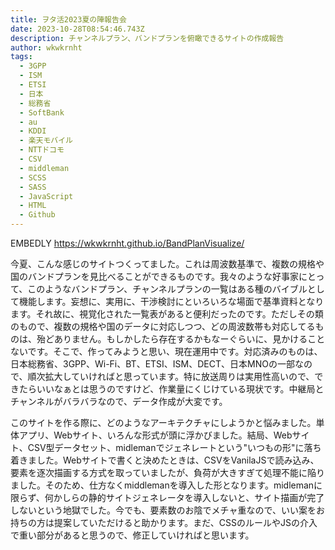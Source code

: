 ```yaml
---
title: ヲタ活2023夏の陣報告会
date: 2023-10-28T08:54:46.743Z
description: チャンネルプラン、バンドプランを俯瞰できるサイトの作成報告
author: wkwkrnht
tags:
  - 3GPP
  - ISM
  - ETSI
  - 日本
  - 総務省
  - SoftBank
  - au
  - KDDI
  - 楽天モバイル
  - NTTドコモ
  - CSV
  - middleman
  - SCSS
  - SASS
  - JavaScript
  - HTML
  - Github
---
```

EMBEDLY https://wkwkrnht.github.io/BandPlanVisualize/



今夏、こんな感じのサイトつくってました。これは周波数基準で、複数の規格や国のバンドプランを見比べることができるものです。我々のような好事家にとって、このようなバンドプラン、チャンネルプランの一覧はある種のバイブルとして機能します。妄想に、実用に、干渉検討にといろいろな場面で基準資料となります。それ故に、視覚化された一覧表があると便利だったのです。ただしその類のもので、複数の規格や国のデータに対応しつつ、どの周波数帯も対応してるものは、殆どありません。もしかしたら存在するかもなーぐらいに、見かけることないです。そこで、作ってみようと思い、現在運用中です。対応済みのものは、日本総務省、3GPP、Wi-Fi、BT、ETSI、ISM、DECT、日本MNOの一部なので、順次拡大していければと思っています。特に放送周りは実用性高いので、できたらいいなぁとは思うのですけど、作業量にくじけている現状です。中継局とチャンネルがバラバラなので、データ作成が大変です。


このサイトを作る際に、どのようなアーキテクチャにしようかと悩みました。単体アプリ、Webサイト、いろんな形式が頭に浮かびました。結局、Webサイト、CSV型データセット、midlemanでジェネレートという"いつもの形"に落ち着きました。Webサイトで書くと決めたときは、CSVをVanilaJSで読み込み、要素を逐次描画する方式を取っていましたが、負荷が大きすぎて処理不能に陥りました。そのため、仕方なくmiddlemanを導入した形となります。midlemanに限らず、何かしらの静的サイトジェネレータを導入しないと、サイト描画が完了しないという地獄でした。今でも、要素数のお陰でメチャ重なので、いい案をお持ちの方は提案していただけると助かります。まだ、CSSのルールやJSの介入で重い部分があると思うので、修正していければと思います。